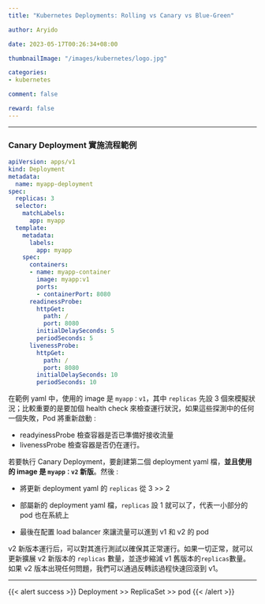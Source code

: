 ```yaml
---
title: "Kubernetes Deployments: Rolling vs Canary vs Blue-Green"

author: Aryido

date: 2023-05-17T00:26:34+08:00

thumbnailImage: "/images/kubernetes/logo.jpg"

categories:
- kubernetes

comment: false

reward: false
---
```

<!--BODY-->
>

---

### Canary Deployment 實施流程範例

```yaml
apiVersion: apps/v1
kind: Deployment
metadata:
  name: myapp-deployment
spec:
  replicas: 3
  selector:
    matchLabels:
      app: myapp
  template:
    metadata:
      labels:
        app: myapp
    spec:
      containers:
      - name: myapp-container
        image: myapp:v1
        ports:
        - containerPort: 8080
      readinessProbe:
        httpGet:
          path: /
          port: 8080
        initialDelaySeconds: 5
        periodSeconds: 5
      livenessProbe:
        httpGet:
          path: /
          port: 8080
        initialDelaySeconds: 10
        periodSeconds: 10
```
在範例 yaml 中，使用的 image 是 ```myapp：v1```，其中 ```replicas``` 先設 3 個來模擬狀況；比較重要的是要加個 health check 來檢查運行狀況，如果這些探測中的任何一個失敗，Pod 將重新啟動 :
- readyinessProbe 檢查容器是否已準備好接收流量
- livenessProbe 檢查容器是否仍在運行。

若要執行 Canary Deployment，要創建第二個 deployment yaml 檔，**並且使用的 image 是 ```myapp：v2``` 新版**。然後 :

- 將更新 deployment yaml 的 ```replicas``` 從 3 >> 2

- 部屬新的 deployment yaml 檔，```replicas``` 設 1 就可以了，代表一小部分的 pod 也在系統上

- 最後在配置 load balancer 來讓流量可以進到 v1 和 v2 的 pod

v2 新版本運行后，可以對其進行測試以確保其正常運行。如果一切正常，就可以更新擴展 v2 新版本的 ```replicas``` 數量，並逐步縮減 v1 舊版本的```replicas```數量。如果 v2 版本出現任何問題，我們可以通過反轉該過程快速回滾到 v1。

---


{{< alert success >}}
Deployment >> ReplicaSet >> pod
{{< /alert >}}




